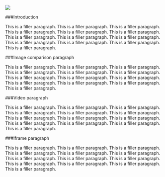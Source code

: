 <a href="https://www.juncture-digital.org"><img src="https://juncture-digital.github.io/juncture/static/images/ve-button.png"></a>

<param ve-config 
title="Madder"    
source-image="https://upload.wikimedia.org/wikipedia/commons/3/3d/Rubia_tinctorum_flowers.jpg"   
banner="https://upload.wikimedia.org/wikipedia/commons/3/3d/Rubia_tinctorum_flowers.jpg" 
height=100
author="Lois Nguyen, Emily Hughes, Moira Newman"
layout="vertical">

###Introduction

This is a filler paragraph. This is a filler paragraph. This is a filler paragraph. This is a filler paragraph. This is a filler paragraph. This is a filler paragraph. This is a filler paragraph. This is a filler paragraph. This is a filler paragraph. This is a filler paragraph. This is a filler paragraph. This is a filler paragraph. This is a filler paragraph.

<param ve-image
	   src="gh:loisxnguyen/plant-humanities-summer-program/main/session-two/rubiatinctorumKöhlerMedizinalPflanzen.jpg"
		caption="Rubia tinctorum botanical illustration ">
		
###Image comparison paragraph
		
This is a filler paragraph. This is a filler paragraph. This is a filler paragraph. This is a filler paragraph. This is a filler paragraph. This is a filler paragraph. This is a filler paragraph. This is a filler paragraph. This is a filler paragraph. This is a filler paragraph. This is a filler paragraph. This is a filler paragraph. This is a filler paragraph.

<param ve-compare
               src="gh:loisxnguyen/plant-humanities-summer-program/main/session-two/rubiaperegrinagrowth.jpg"
               caption="*Rubia peregrina and Rubia tinctorum*">
<param ve-compare
               src="gh:loisxnguyen/plant-humanities-summer-program/main/session-two/rubiatinctorumgrowth.jpg">

###Video paragraph

This is a filler paragraph. This is a filler paragraph. This is a filler paragraph. This is a filler paragraph. This is a filler paragraph. This is a filler paragraph. This is a filler paragraph. This is a filler paragraph. This is a filler paragraph. This is a filler paragraph. This is a filler paragraph. This is a filler paragraph. This is a filler paragraph.

<param ve-video
               src="https://www.youtube.com/watch?v=6R6pm74YXz8"
               start="9"
               end="35">

###Iframe paragraph

This is a filler paragraph. This is a filler paragraph. This is a filler paragraph. This is a filler paragraph. This is a filler paragraph. This is a filler paragraph. This is a filler paragraph. This is a filler paragraph. This is a filler paragraph. This is a filler paragraph. This is a filler paragraph. This is a filler paragraph. This is a filler paragraph.

<param ve-iframe
               src="https://archive.org/details/clevelandart-1919.21-ornament-with-symbol">

